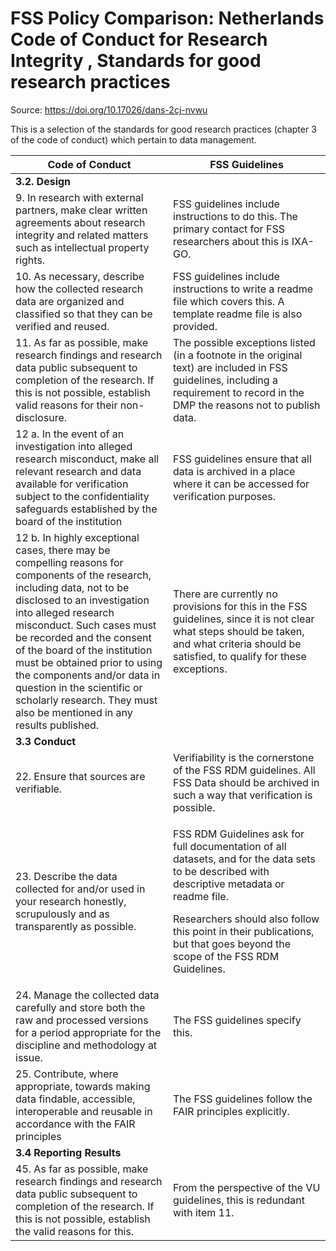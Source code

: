 # FSS Policy Comparison: Netherlands Code of Conduct for Research Integrity , Standards for good research practices

Source: <https://doi.org/10.17026/dans-2cj-nvwu>

This is a selection of the standards for good research practices
(chapter 3 of the code of conduct) which pertain to data management.

<table>
<colgroup>
<col style="width: 50%" />
<col style="width: 50%" />
</colgroup>
<thead>
<tr class="header">
<th><strong>Code of Conduct</strong></th>
<th><strong>FSS Guidelines</strong></th>
</tr>
</thead>
<tbody>
<tr class="odd">
<td><strong>3.2. Design</strong></td>
<td></td>
</tr>
<tr class="even">
<td>9. In research with external partners, make clear written agreements
about research integrity and related matters such as intellectual
property rights.</td>
<td>FSS guidelines include instructions to do this. The primary contact
for FSS researchers about this is IXA-GO.</td>
</tr>
<tr class="odd">
<td>10. As necessary, describe how the collected research data are
organized and classified so that they can be verified and reused.</td>
<td>FSS guidelines include instructions to write a readme file which
covers this. A template readme file is also provided.</td>
</tr>
<tr class="even">
<td>11. As far as possible, make research findings and research data
public subsequent to completion of the research. If this is not
possible, establish valid reasons for their non-disclosure.</td>
<td>The possible exceptions listed (in a footnote in the original text)
are included in FSS guidelines, including a requirement to record in the
DMP the reasons not to publish data.</td>
</tr>
<tr class="odd">
<td>12 a. In the event of an investigation into alleged research
misconduct, make all relevant research and data available for
verification subject to the confidentiality safeguards established by
the board of the institution</td>
<td>FSS guidelines ensure that all data is archived in a place where it
can be accessed for verification purposes.</td>
</tr>
<tr class="even">
<td>12 b. In highly exceptional cases, there may be compelling reasons
for components of the research, including data, not to be disclosed to
an investigation into alleged research misconduct. Such cases must be
recorded and the consent of the board of the institution must be
obtained prior to using the components and/or data in question in the
scientific or scholarly research. They must also be mentioned in any
results published.</td>
<td>There are currently no provisions for this in the FSS guidelines,
since it is not clear what steps should be taken, and what criteria
should be satisfied, to qualify for these exceptions.</td>
</tr>
<tr class="odd">
<td><strong>3.3 Conduct</strong></td>
<td></td>
</tr>
<tr class="even">
<td>22. Ensure that sources are verifiable.</td>
<td>Verifiability is the cornerstone of the FSS RDM guidelines. All FSS
Data should be archived in such a way that verification is
possible.</td>
</tr>
<tr class="odd">
<td>23. Describe the data collected for and/or used in your research
honestly, scrupulously and as transparently as possible.</td>
<td><p>FSS RDM Guidelines ask for full documentation of all datasets,
and for the data sets to be described with descriptive metadata or
readme file.</p>
<p>Researchers should also follow this point in their publications, but
that goes beyond the scope of the FSS RDM Guidelines.</p></td>
</tr>
<tr class="even">
<td>24. Manage the collected data carefully and store both the raw and
processed versions for a period appropriate for the discipline and
methodology at issue.</td>
<td>The FSS guidelines specify this.</td>
</tr>
<tr class="odd">
<td>25. Contribute, where appropriate, towards making data findable,
accessible, interoperable and reusable in accordance with the FAIR
principles</td>
<td>The FSS guidelines follow the FAIR principles explicitly.</td>
</tr>
<tr class="even">
<td><strong>3.4 Reporting Results</strong></td>
<td></td>
</tr>
<tr class="odd">
<td>45. As far as possible, make research findings and research data
public subsequent to completion of the research. If this is not
possible, establish the valid reasons for this.</td>
<td>From the perspective of the VU guidelines, this is redundant with
item 11.</td>
</tr>
</tbody>
</table>
